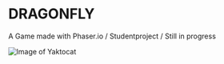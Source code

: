 # DRAGONFLY
A Game made with Phaser.io / Studentproject / Still in progress

![Image of Yaktocat](dragonfly.gif)
